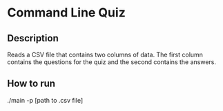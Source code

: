 # Command Line Quiz

## Description
Reads a CSV file that contains two columns of data. The first column contains the questions for the quiz and the second contains the answers.

## How to run
./main -p [path to .csv file]
